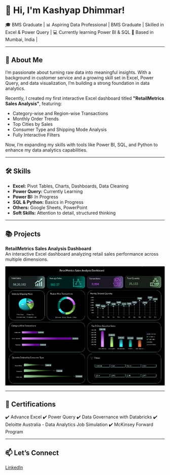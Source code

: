 # 👋 Hi, I'm Kashyap Dhimmar!

🎓 BMS Graduate | 📊 Aspiring Data Professional | BMS Graduate | Skilled in Excel & Power Query |
💻 Currently learning Power BI & SQL 
📍 Based in Mumbai, India | 

---

## 🚀 About Me

I’m passionate about turning raw data into meaningful insights. With a background in customer service and a growing skill set in Excel, Power Query, and data visualization, I’m building a strong foundation in data analytics.

Recently, I created my first interactive Excel dashboard titled **"RetailMetrics Sales Analysis"**, featuring:  
- Category-wise and Region-wise Transactions  
- Monthly Order Trends  
- Top Cities by Sales  
- Consumer Type and Shipping Mode Analysis  
- Fully Interactive Filters  

Now, I’m expanding my skills with tools like Power BI, SQL, and Python to enhance my data analytics capabilities.

---

## 🛠️ Skills

- **Excel:** Pivot Tables, Charts, Dashboards, Data Cleaning  
- **Power Query:** Currently Learning  
- **Power BI:** In Progress  
- **SQL & Python:** Basics in Progress  
- **Others:** Google Sheets, PowerPoint  
- **Soft Skills:** Attention to detail, structured thinking

---

## 📚 Projects

**RetailMetrics Sales Analysis Dashboard**  
An interactive Excel dashboard analyzing retail sales performance across multiple dimensions.

<img src="https://github.com/Kashyapdhimmar/RetailMetrics-Excel-Dashboard/blob/04eab7e542e77dcf7003cae8e4c9861148fe47f7/Dashboard%20Preview.png" alt="RetailMetrics Dashboard" width="600"/>

---

## 📎 Certifications

✔️ Advance Excel
✔️ Power Query
✔️ Data Governance with Databricks
✔️ Deloitte Australia - Data Analytics Job Simulation
✔️ McKinsey Forward Program 

---

## 📫 Let’s Connect

[LinkedIn](https://www.linkedin.com/in/kashyapdhimmar/)
